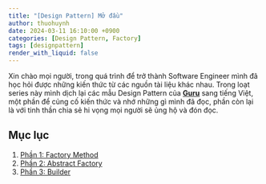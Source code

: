 ```yaml
---
title: "[Design Pattern] Mở đầu"
author: thuohuynh
date: 2024-03-11 16:10:00 +0900
categories: [Design Pattern, Factory]
tags: [designpattern]
render_with_liquid: false
---
```


Xin chào mọi người, trong quá trình để trở thành Software Engineer mình đã học hỏi được những kiến thức từ các nguồn tài liệu khác nhau. Trong loạt series này mình dịch lại các mẫu Design Pattern của **[Guru](https://refactoring.guru/design-patterns/)** sang tiếng Việt, một phần để củng cố kiến thức và nhớ những gì mình đã đọc, phần còn lại là với tinh thần chia sẻ hi vọng mọi người sẽ ủng hộ và đón đọc.

## Mục lục

1. [Phần 1: Factory Method](/posts/Factory-Method-Pattern)
2. [Phần 2: Abstract Factory](/posts/Abstract-Factory-Pattern)
3. [Phần 3: Builder](/posts/Builder-Pattern)